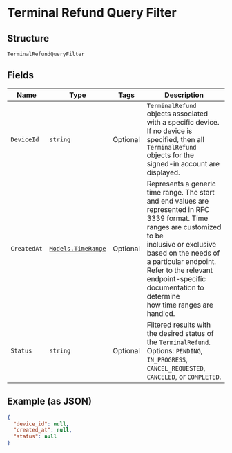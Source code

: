 
# Terminal Refund Query Filter

## Structure

`TerminalRefundQueryFilter`

## Fields

| Name | Type | Tags | Description |
|  --- | --- | --- | --- |
| `DeviceId` | `string` | Optional | `TerminalRefund` objects associated with a specific device. If no device is specified, then all<br>`TerminalRefund` objects for the signed-in account are displayed. |
| `CreatedAt` | [`Models.TimeRange`](../../doc/models/time-range.md) | Optional | Represents a generic time range. The start and end values are<br>represented in RFC 3339 format. Time ranges are customized to be<br>inclusive or exclusive based on the needs of a particular endpoint.<br>Refer to the relevant endpoint-specific documentation to determine<br>how time ranges are handled. |
| `Status` | `string` | Optional | Filtered results with the desired status of the `TerminalRefund`.<br>Options: `PENDING`, `IN_PROGRESS`, `CANCEL_REQUESTED`, `CANCELED`, or `COMPLETED`. |

## Example (as JSON)

```json
{
  "device_id": null,
  "created_at": null,
  "status": null
}
```

